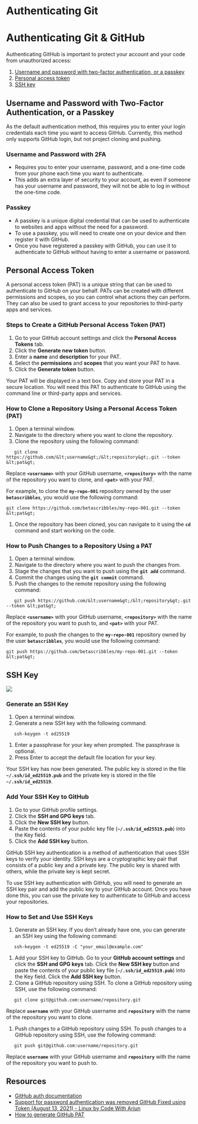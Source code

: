 # Authenticating Git

# Authenticating Git & GitHub

Authenticating GitHub is important to protect your account and your code from unauthorized access:

1.  [Username and password with two-factor authentication, or a passkey](https://intranet.alxswe.com/rltoken/qHY9dkdNWzmTSvjV_9vxBg "Username and password with two-factor authentication, or a passkey")
2.  [Personal access token](https://intranet.alxswe.com/rltoken/xLCypEujmMwsVCax98n5LA "Personal access token")
3.  [SSH key](https://intranet.alxswe.com/rltoken/xS3yF-riPV326ENiST7I-Q "SSH key")

## Username and Password with Two-Factor Authentication, or a Passkey

As the default authentication method, this requires you to enter your login credentials each time you want to access GitHub. Currently, this method only supports GitHub login, but not project cloning and pushing.

### Username and Password with 2FA

-   Requires you to enter your username, password, and a one-time code from your phone each time you want to authenticate.
-   This adds an extra layer of security to your account, as even if someone has your username and password, they will not be able to log in without the one-time code.

### Passkey

-   A passkey is a unique digital credential that can be used to authenticate to websites and apps without the need for a password.
-   To use a passkey, you will need to create one on your device and then register it with GitHub.
-   Once you have registered a passkey with GitHub, you can use it to authenticate to GitHub without having to enter a username or password.

## Personal Access Token

A personal access token (PAT) is a unique string that can be used to authenticate to GitHub on your behalf. PATs can be created with different permissions and scopes, so you can control what actions they can perform. They can also be used to grant access to your repositories to third-party apps and services.

### Steps to Create a GitHub Personal Access Token (PAT)

1.  Go to your GitHub account settings and click the **Personal Access Tokens** tab.
2.  Click the **Generate new token** button.
3.  Enter a **name** and **description** for your PAT.
4.  Select the **permissions** and **scopes** that you want your PAT to have.
5.  Click the **Generate token** button.

Your PAT will be displayed in a text box. Copy and store your PAT in a secure location. You will need this PAT to authenticate to GitHub using the command line or third-party apps and services.

### How to Clone a Repository Using a Personal Access Token (PAT)

1.  Open a terminal window.
2.  Navigate to the directory where you want to clone the repository.
3.  Clone the repository using the following command:

```
   git clone https://github.com/&lt;username&gt;/&lt;repository&gt;.git --token &lt;pat&gt;
```

Replace **`<username>`** with your GitHub username, **`<repository>`** with the name of the repository you want to clone, and **`<pat>`** with your PAT.

For example, to clone the **`my-repo-001`** repository owned by the user **`betascribbles`**, you would use the following command:

```
git clone https://github.com/betascribbles/my-repo-001.git --token &lt;pat&gt;
```

1.  Once the repository has been cloned, you can navigate to it using the **`cd`** command and start working on the code.

### How to Push Changes to a Repository Using a PAT

1.  Open a terminal window.
2.  Navigate to the directory where you want to push the changes from.
3.  Stage the changes that you want to push using the **`git add`** command.
4.  Commit the changes using the **`git commit`** command.
5.  Push the changes to the remote repository using the following command:

```
   git push https://github.com/&lt;username&gt;/&lt;repository&gt;.git --token &lt;pat&gt;
```

Replace **`<username>`** with your GitHub username, **`<repository>`** with the name of the repository you want to push to, and **`<pat>`** with your PAT.

For example, to push the changes to the **`my-repo-001`** repository owned by the user **`betascribbles`**, you would use the following command:

```
git push https://github.com/betascribbles/my-repo-001.git --token &lt;pat&gt;
```

## SSH Key

[![](https://markdown-videos-api.jorgenkh.no/youtube/watch?v=X8Mp-s6ZQVo)](https://www.youtube.com/watch?v=X8Mp-s6ZQVo)


### Generate an SSH Key

1.  Open a terminal window.
2.  Generate a new SSH key with the following command:

```
   ssh-keygen -t ed25519
```

1.  Enter a passphrase for your key when prompted. The passphrase is optional.
2.  Press Enter to accept the default file location for your key.

Your SSH key has now been generated. The public key is stored in the file **`~/.ssh/id_ed25519.pub`** and the private key is stored in the file **`~/.ssh/id_ed25519`**.

### Add Your SSH Key to GitHub

1.  Go to your GitHub profile settings.
2.  Click the **SSH and GPG keys** tab.
3.  Click the **New SSH key** button.
4.  Paste the contents of your public key file (**`~/.ssh/id_ed25519.pub`**) into the Key field.
5.  Click the **Add SSH key** button.

GitHub SSH key authentication is a method of authentication that uses SSH keys to verify your identity. SSH keys are a cryptographic key pair that consists of a public key and a private key. The public key is shared with others, while the private key is kept secret.

To use SSH key authentication with GitHub, you will need to generate an SSH key pair and add the public key to your GitHub account. Once you have done this, you can use the private key to authenticate to GitHub and access your repositories.

### How to Set and Use SSH Keys

1.  Generate an SSH key. If you don’t already have one, you can generate an SSH key using the following command:

```
   ssh-keygen -t ed25519 -C "your_email@example.com"
```

1.  Add your SSH key to GitHub. Go to your **GitHub account settings** and click the **SSH and GPG keys** tab. Click the **New SSH key** button and paste the contents of your public key file (**`~/.ssh/id_ed25519.pub`**) into the Key field. Click the **Add SSH key** button.
2.  Clone a GitHub repository using SSH. To clone a GitHub repository using SSH, use the following command:

```
   git clone git@github.com:username/repository.git
```

Replace **`username`** with your GitHub username and **`repository`** with the name of the repository you want to clone.

1.  Push changes to a GitHub repository using SSH. To push changes to a GitHub repository using SSH, use the following command:

```
   git push git@github.com:username/repository.git
```

Replace **`username`** with your GitHub username and **`repository`** with the name of the repository you want to push to.

## Resources

-   [GitHub auth documentation](https://intranet.alxswe.com/rltoken/_SM_8rqaSqTcoptG_dxGnQ "GitHub auth documentation")
-   [Support for password authentication was removed GitHub Fixed using Token (August 13, 2021) - Linux by Code With Arjun](https://intranet.alxswe.com/rltoken/nBDsvR7lUFkETIZ-4EYcwg "Support for password authentication was removed GitHub Fixed using Token (August 13, 2021) - Linux by Code With Arjun")
-   [How to generate GitHub PAT](https://intranet.alxswe.com/rltoken/RI8vRkGq9rzX2BMzIhY0DQ "How to generate GitHub PAT")
